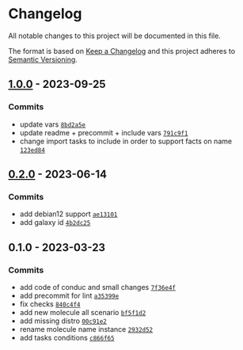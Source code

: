 # Changelog

All notable changes to this project will be documented in this file.

The format is based on [Keep a Changelog](https://keepachangelog.com/en/1.0.0/)
and this project adheres to [Semantic Versioning](https://semver.org/spec/v2.0.0.html).

## [1.0.0](https://github.com/lotusnoir/ansible-system_logrotate/compare/0.2.0...1.0.0) - 2023-09-25

### Commits

- update vars [`8bd2a5e`](https://github.com/lotusnoir/ansible-system_logrotate/commit/8bd2a5e93bdc28d5cfb0d640e4b2eb0f2fc70dd8)
- update readme + precommit + include vars [`791c9f1`](https://github.com/lotusnoir/ansible-system_logrotate/commit/791c9f1c3e0c5ca1cd6c3aff0e15999a6bfc63f5)
- change import tasks to include in order to support facts on name [`123ed84`](https://github.com/lotusnoir/ansible-system_logrotate/commit/123ed849ac3d0a2a1c987b86e9b4e56b7cfda954)

## [0.2.0](https://github.com/lotusnoir/ansible-system_logrotate/compare/0.1.0...0.2.0) - 2023-06-14

### Commits

- add debian12 support [`ae13101`](https://github.com/lotusnoir/ansible-system_logrotate/commit/ae131015bab971dc8f582338a14e7270c42d376a)
- add galaxy id [`4b2dc25`](https://github.com/lotusnoir/ansible-system_logrotate/commit/4b2dc25206ad5bbde60432ee6b5d73faa0e2f573)

## 0.1.0 - 2023-03-23

### Commits

- add code of conduc and small changes [`7f36e4f`](https://github.com/lotusnoir/ansible-system_logrotate/commit/7f36e4f1248c91c534ea7a88629af2c90abe488c)
- add precommit for lint [`a35399e`](https://github.com/lotusnoir/ansible-system_logrotate/commit/a35399e3ac0c7c834f64e5a318f7645b5fe73805)
- fix checks [`840c4f4`](https://github.com/lotusnoir/ansible-system_logrotate/commit/840c4f4f319b366687c4ea082a1333bf74fca606)
- add new molecule all scenario [`bf5f1d2`](https://github.com/lotusnoir/ansible-system_logrotate/commit/bf5f1d228918e33d515b66dc99fda006362b1fb0)
- add missing distro [`00c91e2`](https://github.com/lotusnoir/ansible-system_logrotate/commit/00c91e217cb1f442a91cd3a6b822ba7a69f08948)
- rename molecule name instance [`2932d52`](https://github.com/lotusnoir/ansible-system_logrotate/commit/2932d52b1b59ca38bdcfaf02411dcfae59a34a42)
- add tasks conditions [`c866f65`](https://github.com/lotusnoir/ansible-system_logrotate/commit/c866f65fc60dd35f803f6ee2717d357528a69742)

